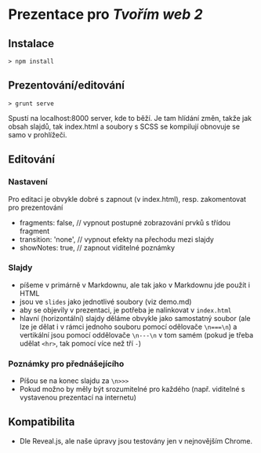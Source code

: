 # Prezentace pro _Tvořím web 2_

## Instalace

```
> npm install
```

## Prezentování/editování

```
> grunt serve
```

Spustí na localhost:8000 server, kde to běží. Je tam hlídání změn, takže jak obsah slajdů, tak index.html a soubory s SCSS se kompilují obnovuje se samo v prohlížeči.

## Editování

### Nastavení

Pro editaci je obvykle dobré s zapnout (v index.html), resp. zakomentovat pro prezentování

* fragments: false,   // vypnout postupné zobrazování prvků s třídou fragment
* transition: 'none', // vypnout efekty na přechodu mezi slajdy
* showNotes: true,    // zapnout viditelné poznámky

### Slajdy

* píšeme v primárně v Markdownu, ale tak jako v Markdownu jde použít i HTML
* jsou ve `slides` jako jednotlivé soubory (viz demo.md)
* aby se objevily v prezentaci, je potřeba je nalinkovat v `index.html`
* hlavní (horizontální) slajdy děláme obvykle jako samostatný soubor (ale lze je dělat i v rámci jednoho souboru pomocí odělovače `\n===\n`) a vertikální jsou pomocí oddělovače `\n---\n` v tom samém (pokud je třeba udělat `<hr>`, tak pomocí více než tří `-`)

### Poznámky pro přednášejícího

* Píšou se na konec slajdu za `\n>>>`
* Pokud možno by měly být srozumitelné pro každého (např. viditelné s vystavenou prezentací na internetu)

## Kompatibilita

* Dle Reveal.js, ale naše úpravy jsou testovány jen v nejnovějším Chrome.